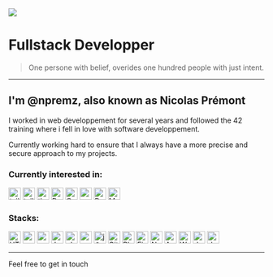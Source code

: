 <img src="https://giffiles.alphacoders.com/146/14616.gif" />

# Fullstack Developper

> One persone with belief, overides one hundred people with just intent.

---

## I'm @npremz, also known as Nicolas Prémont

I worked in web developpement for several years and followed the  42 training where i fell in love with software developpement.

Currently working hard to ensure that I always have a more precise and secure approach to my projects.

### Currently interested in:

<a href="https://fr.react.dev/" title="React"><img src="https://github.com/get-icon/geticon/blob/master/icons/react.svg" alt="tailwind" width="24px" height="24px"></a>
<a href="https://tailwindcss.com/" title="TailWindCSS"><img src="https://github.com/get-icon/geticon/blob/master/icons/tailwindcss-icon.svg" alt="tailwind" width="24px" height="24px"></a>
<a href="https://threejs.org/" title="ThreeJS"><img src="https://github.com/get-icon/geticon/blob/master/icons/threejs.svg" alt="threejs" width="24px" height="24px"></a>
<a href="https://www.python.org/" title="Python"><img src="https://github.com/get-icon/geticon/blob/master/icons/python.svg" alt="Python" width="24px" height="24px"></a>
<a href="https://fr.wikipedia.org/wiki/C_(langage)" title="C"><img src="https://github.com/get-icon/geticon/blob/master/icons/c.svg" alt="C" width="24px" height="24px"></a>
<a href="https://fr.wikipedia.org/wiki/C%2B%2B" title="C++"><img src="https://github.com/get-icon/geticon/blob/master/icons/c-plusplus.svg" alt="cpp" width="24px" height="24px"></a>
<a href="https://fr.wikipedia.org/wiki/Bourne-Again_shell" title="Bash"><img src="https://github.com/get-icon/geticon/blob/master/icons/bash.svg" alt="Bash" width="24px" height="24px"></a>
<a href="https://www.mysql.com/fr/" title="MySQL"><img src="https://github.com/get-icon/geticon/blob/master/icons/mysql.svg" alt="MySQL" width="24px" height="24px"></a>

### Stacks:

<a href="https://developer.mozilla.org/fr/docs/Web/HTML" title="HTML"><img src="https://github.com/get-icon/geticon/blob/master/icons/html-5.svg" alt="HTML" width="24px" height="24px"></a>
<a href="https://developer.mozilla.org/fr/docs/Web/CSS" title="CSS"><img src="https://github.com/get-icon/geticon/blob/master/icons/css-3.svg" alt="css" width="24px" height="24px"></a>
<a href="https://sass-lang.com/" title="SaSS"><img src="https://github.com/get-icon/geticon/blob/master/icons/sass.svg" alt="sass" width="24px" height="24px"></a>
<a href="https://developer.mozilla.org/fr/docs/Web/JavaScript" title="JavaScript"><img src="https://github.com/get-icon/geticon/blob/master/icons/javascript.svg" alt="Javascript" width="24px" height="24px"></a>
<a href="https://www.php.net" title="PHP"><img src="https://github.com/get-icon/geticon/blob/master/icons/php.svg" alt="php" width="24px" height="24px"></a>
<a href="https://vuejs.org/" title="VueJS"><img src="https://github.com/get-icon/geticon/blob/master/icons/vue.svg" alt="vue" width="24px" height="24px"></a>
<a href="https://jquery.com/" title="JQuery"><img src="https://github.com/get-icon/geticon/blob/master/icons/jquery-icon.svg" alt="jQuery" width="24px" height="24px"></a>
<a href="https://git-scm.com/" title="Git"><img src="https://github.com/get-icon/geticon/blob/master/icons/git-icon.svg" alt="Git" width="24px" height="24px"></a>
<a href="https://fr.wikipedia.org/wiki/Adobe_Photoshop" title="PhotoShop"><img src="https://github.com/get-icon/geticon/blob/master/icons/adobe-photoshop.svg" alt="Photoshop" width="24px" height="24px"></a>
<a href="https://www.figma.com/" title="Figma"><img src="https://github.com/get-icon/geticon/blob/master/icons/figma.svg" alt="Figma" width="24px" height="24px"></a>
<a href="https://nginx.org/en/docs/" title="NGinx"><img src="https://github.com/get-icon/geticon/blob/master/icons/nginx-icon.svg" alt="Nginx" width="24px" height="24px"></a>
<a href="https://httpd.apache.org/" title="Apache2"><img src="https://github.com/get-icon/geticon/blob/master/icons/apache.svg" alt="Apache" width="24px" height="24px"></a>
<a href="https://wordpress.org/" title="WordPress"><img src="https://github.com/get-icon/geticon/raw/master/icons/wordpress-icon.svg" alt="WordPress" width="24px" height="24px"></a>
<a href="https://www.docker.com/" title="Docker"><img src="https://github.com/get-icon/geticon/raw/master/icons/docker-icon.svg" alt="docker" width="24px" height="24px"></a>
<a href="https://www.debian.org/index.fr.html" title="Debian based systems"><img src="https://github.com/get-icon/geticon/blob/master/icons/debian.svg" alt="debian" width="24px" height="24px"></a>

---

Feel free to get in touch

<!---
npremz/npremz is a ✨ special ✨ repository because its `README.md` (this file) appears on your GitHub profile.
You can click the Preview link to take a look at your changes.
--->
